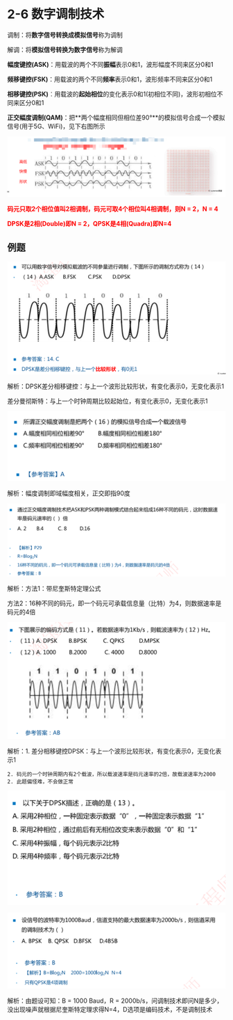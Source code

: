 # 2-6 数字调制技术

调制：将**数字信号转换成模拟信号**称为调制

解调：将**模拟信号转换为数字信号**称为解调

**幅度键控(ASK)**：用载波的两个不同**振幅**表示0和1，波形幅度不同来区分0和1

**频移键控(FSK)**：用载波的两个不同**频率**表示0和1，波形频率不同来区分0和1

**相移键控(PSK)**︰用载波的**起始相位**的变化表示0和1(初相位不同)，波形初相位不同来区分0和1

**正交幅度调制(QAM)**：把**两个幅度相同但相位差90°**的模拟信号合成一个模拟信号(用于5G、WiFi)，见下右图所示

![image-20230930180126655](./assets/image-20230930180126655.png)

**<font color=red>码元只取2个相位值叫2相调制，码元可取4个相位叫4相调制，则N = 2，N = 4</font>**

**<font color=red>DPSK是2相(Double)即N = 2，QPSK是4相(Quadra)即N=4</font>**

## 例题

![image-20230221212231978](./assets/image-20230221212231978.png)

解析：DPSK差分相移键控：与上一个波形比较形状，有变化表示0，无变化表示1

​	  差分曼彻斯特：与上一个时钟周期比较起始位，有变化表示0，无变化表示1

![image-20230221212715028](./assets/image-20230221212715028.png)

解析：幅度调制即域幅度相关，正交即指90度

![image-20230221212935866](./assets/image-20230221212935866.png)

解析：方法1：带尼奎斯特定理公式

​	方法2：16种不同的码元，即一个码元可承载信息量（比特）为4，则数据速率是码元的4倍

![image-20230221213252948](./assets/image-20230221213252948.png)

解析：1. 差分相移键控DPSK：与上一个波形比较形状，有变化表示0，无变化表示1

	2. 码元的一个时钟周期内有2个载波，所以载波速率是码元速率的2倍，故载波速率为2000
	2. 此题偏怪难，不会做正常

![image-20230221213838424](./assets/image-20230221213838424.png)

![image-20230221214112165](./assets/image-20230221214112165.png)

解析：由题设可知：B = 1000 Baud，R = 2000b/s，问调制技术即问N是多少，没出现噪声就根据尼奎斯特定理求得N=4，D选项是编码技术，不是调制技术